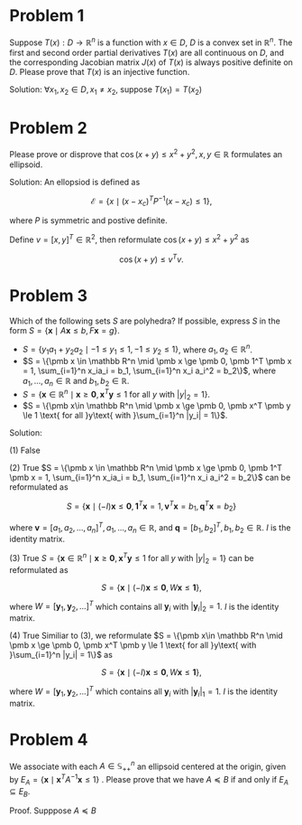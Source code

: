 # Problem 1
Suppose $T (x) : D \to \mathbb R^n$ is a function with $x \in D$, $D$ is a convex set in $\mathbb R^n$. The first and second order partial derivatives $T (x)$ are all continuous on $D$, and the corresponding Jacobian matrix $J (x)$ of $T (x)$ is always positive definite on $D$. Please prove that $T (x)$ is an injective function.

Solution:
$\forall x_1, x_2 \in D, x_1 \ne x_2$, suppose $T (x_1) = T (x_2)$

# Problem 2
Please prove or disprove that $\cos(x + y) \le x^2 + y^2, x, y \in \mathbb R$ formulates an ellipsoid.

Solution:
An ellopsiod is defined as 

$$
{\mathcal{E}}=\{x\mid(x-x_{c})^{T}P^{-1}(x-x_{c})\leq1\},
$$

where $P$ is symmetric and postive definite.

Define $v = [x, y]^T \in \mathbb R^2$, then reformulate $\cos (x+y)\le x^2 + y^2$ as

$$
\cos(x+y) \le v^Tv.
$$

# Problem 3
Which of the following sets $S$ are polyhedra? If possible, express $S$ in the form $S = \{\pmb x \mid A\pmb x \le b, F\pmb x = g\}$.

- $S = \{y_1a_1 + y_2 a_2 \mid -1\le y_1 \le 1, -1\le y_2 \le 1\}$, where $a_1,a_2 \in \mathbb R^n$.
- $S = \{\pmb x \in \mathbb R^n \mid \pmb x \ge \pmb 0, \pmb 1^T \pmb x = 1, \sum_{i=1}^n x_ia_i = b_1, \sum_{i=1}^n x_i a_i^2 = b_2\}$, where $a_1,\dots, a_n \in \mathbb R$ and $b_1, b_2 \in \mathbb R$.
- $S = \{\pmb x \in \mathbb R^n \mid \pmb x \ge \pmb 0, \pmb x^T\pmb y \le 1 \text{ for all }y\text{ with } |y|_2 = 1\}$.
- $S = \{\pmb x\in \mathbb R^n \mid \pmb x \ge \pmb 0, \pmb x^T \pmb y \le 1 \text{ for all }y\text{ with }\sum_{i=1}^n |y_i| = 1\}$.


Solution:

(1) False


(2) True
$S = \{\pmb x \in \mathbb R^n \mid \pmb x \ge \pmb 0, \pmb 1^T \pmb x = 1, \sum_{i=1}^n x_ia_i = b_1, \sum_{i=1}^n x_i a_i^2 = b_2\}$ can be reformulated as

$$
S = \{\pmb x \mid (-I)\pmb x \le \pmb 0, \pmb 1^T \pmb x = 1, \pmb v^T\pmb x = b_1, \pmb q^T\pmb x = b_2 \}
$$

where $\pmb v = [a_1,a_2,\dots, a_n]^T, a_1,\dots, a_n \in \mathbb R,$ and $\pmb q = [b_1, b_2]^T, b_1, b_2 \in \mathbb R$. $I$ is the identity matrix.

(3) True
$S = \{\pmb x \in \mathbb R^n \mid \pmb x \ge \pmb 0, \pmb x^T\pmb y \le 1 \text{ for all }y\text{ with } |y|_2 = 1\}$ can be reformulated as

$$
S = \{\pmb x \mid (-I)\pmb x \le \pmb 0, W \pmb x \le \pmb 1\},
$$

where $W = [\pmb y_1, \pmb y_2, \dots]^T$ which contains all $\pmb y_i$ with $|\pmb y_i|_2 = 1$. $I$ is the identity matrix.

(4) True
Similiar to (3), we reformulate $S = \{\pmb x\in \mathbb R^n \mid \pmb x \ge \pmb 0, \pmb x^T \pmb y \le 1 \text{ for all }y\text{ with }\sum_{i=1}^n |y_i| = 1\}$ as

$$
S = \{\pmb x \mid (-I)\pmb x \le \pmb 0, W \pmb x \le \pmb 1\},
$$

where $W = [\pmb y_1, \pmb y_2, \dots]^T$ which contains all $\pmb y_i$ with $|\pmb y_i|_1 = 1$. $I$ is the identity matrix.
# Problem 4
We associate with each $A\in \mathbb S_{++}^n$ an ellipsoid centered at the origin, given by $E_A = \{\pmb x \mid \pmb x^T A^{-1}\pmb x \le 1\}$ . Please prove that we have $A\preceq B$ if and only if $E_A \subseteq E_B$.

Proof.
Supppose $A \preceq B$
